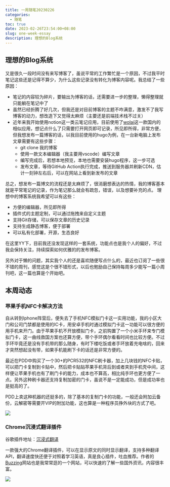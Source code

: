```yaml
---
title: 一周随笔20230226
categories:
  - 随笔
toc: true
date: 2023-02-26T23:54:00+08:00
slug: one-week-essay
description: 理想的Blog系统
---
```


## 理想的Blog系统

又是很久一段时间没有来写博客了，虽说平常的工作繁忙是一个原因，不过我平时笔记这些还是记得不算少，为什么这些记录没有转化为博客内容呢。我总结了一些原因：

-   笔记的内容较为碎片，要输出为博客的话，还需要进一步的整理，懒得整理就只能躺在笔记中了
-   虽然已经折腾了好几次，但我还是对目前博客的主题不咋满意，激发不了我写博客的动力，想改造下又觉得太麻烦（主要还是前端技术栈不过关）
-   近年来我开始使用notion这一类云笔记应用，目前使用了[wolai](https://www.wolai.com/ "wolai")这一款国内的相似应用，想记点什么了只需要打开网页即可记录，所见即所得，非常方便，但我想发布一篇博客的话，以我目前使用的hugo为例，在一台新电脑上发布文章需要有这些步骤：
    -   git clone 我的博客
    -   使用一款文本编辑器（我主要用vscode）编写文章
    -   编写完成后，若想本地预览，本地也需要安装hugo程序，这一步可选
    -   发布文章，等待GitHub Action执行完成，推送到服务器并刷新CDN，估计一刻钟左右后，可以在网站上看到新发布的文章



总之，想发布一篇博文的流程还是太麻烦了，很消磨想表达的热情，我的博客基本就是平常笔记的记录，作为笔记那么就会有疏忽，错误，以及想要补充的点。 理想中的博客系统我希望可以有这些：

-   方便的编辑器，所见即所得
-   插件式的主题定制，可以通过拖拽来自定义主题
-   支持Git存储，可以保存文章的历史记录
-   支持生成静态博客，便于部署
-   可以私有化部署，开源，生态良好



在这里YY下，目前我还没发现这样的一套系统，功能点也是我个人的偏好，不过我会保持关注，持续探索如何优雅的的发布博客。

另外对于懒的问题，其实我个人的还是喜欢随便写点什么的，最近也订阅了一些很不错的周刊，感觉这是个很不错形式，以后也勉励自己保持每周多少能写一篇小周刊吧，这一篇也算是个开始吧。



## 本周动态

### 苹果手机NFC卡解决方法

自从转到Iphone阵营后，便失去了手机NFC模拟门卡这一实用功能，我的小区大门和公司门禁都是使用的IC卡，用安卓手机时通过模拟门卡这一功能可以很方便的用手机来开门。由于苹果手机不开放模拟门卡，之前购置了一个小米手环来专门模拟门卡，这一曲线救国方案也还算方便，带个手环偶尔看看时间也比较方便。不过手环毕竟还是没有手机带的那么随身，有时下楼吃饭或者手环放着充电啥的，回来才突然想起没有带，如果手机能刷下卡的话还是非常方便的。

最近在PDD中购买了一个30+的PCR532的NFC刷卡器，加上几块钱的NFC卡贴，可以把门卡复制到卡贴中，然后把卡贴贴苹果手机背后到或者夹到手机壳中间，这样便让苹果手机也有了刷门卡的能力，成本也不算高，相比纯手环也更方便了一点。另外这种刷卡器还支持复制加密的门卡，虽说不是一定能成功，但是成功率也是挺高的了。

PDD上卖这种机器的还挺多的，除了基本的复制门卡的功能，一般还会附加云备份，云解密等需要开VIP的附加功能，这也算是一种程序员挣外块的方式了吧。

![](https://static-1256611153.file.myqcloud.com/img/picgo/a1b49e6b8869a404cd1932522f4dd0a.jpg)



### Chrome沉浸式翻译插件

谷歌插件地址：[沉浸式翻译](https://chrome.google.com/webstore/detail/immersive-translate/bpoadfkcbjbfhfodiogcnhhhpibjhbnh "沉浸式翻译")

一款强大的Chrome翻译插件，可以在显示原文的同时显示翻译，支持多种翻译API，翻译速度快还便于对照着学习英语，真是良心插件，吐血推荐。作者的[Buzzing](https://www.buzzing.cc/ "Buzzing")网站也是我常常逛的一个网站，可以快速的了解一些国外资讯，内容很丰富。

![](https://static-1256611153.file.myqcloud.com/img/picgo/20230226232932.png)
